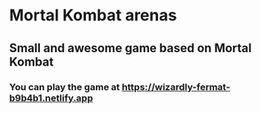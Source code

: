 # Mortal Kombat arenas
## Small and awesome game based on Mortal Kombat
### You can play the game at https://wizardly-fermat-b9b4b1.netlify.app
